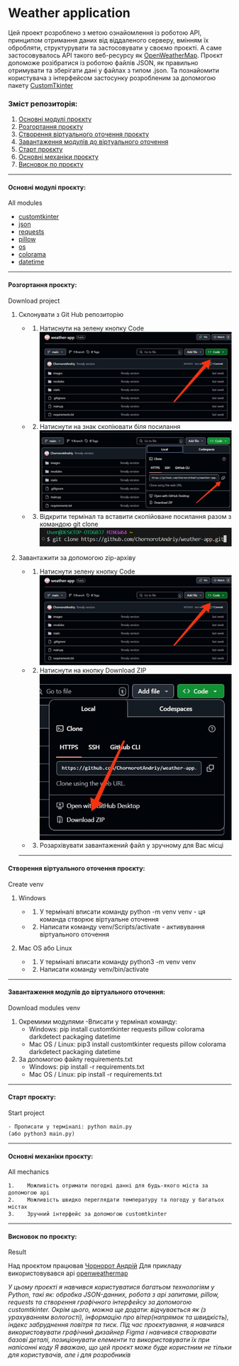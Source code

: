 # Weather application

Цей проект розроблено з метою ознайомлення із роботою API, принципом отримання даних від віддаленого серверу, вмінням їх обробляти, структурувати та застосовувати у своємо проєкті. А саме застосовувалось API такого веб-ресурсу як [OpenWeatherMap](https://openweathermap.org). Проєкт допоможе розібратися із роботою файлів JSON, як правильно отримувати та зберігати дані у файлах з типом .json. Та познайомити користувача з інтерфейсом застосунку розробленим за допомогою пакету [CustomTkinter](https://customtkinter.tomschimansky.com)

### Зміст репозиторія:

1. [Основні модулі проєкту](#all-modules)
2. [Розгортання проєкту](#download-project)
3. [Створення віртуального оточення проєкту](#create-venv)
4. [Завантаження модулів до віртуального оточення](#download-modules-venv)
5. [Старт проєкту](#start-project)
6. [Основні механіки проєкту](#all-mechanics)
7. [Висновок по проєкту](#result) 
___
<h4 id= 'all-modules'>Основні модулі проєкту:</h4>
All modules

- [customtkinter](https://customtkinter.tomschimansky.com/)
- [json](https://docs.python.org/3/library/json.html)
- [requests](https://requests.readthedocs.io/en/latest/)
- [pillow](https://pillow.readthedocs.io/en/stable/)
- [os](https://docs.python.org/3/library/os.html)
- [colorama](https://pypi.org/project/colorama/)
- [datetime](https://docs.python.org/3/library/datetime.html)
___
<h4 id= 'download-project'>Розгортання проєкту:</h4>
Download project

1. Склонувати з Git Hub репозиторію
    - 1. Натиснути на зелену кнопку Code ![tutorial1.jpg](static/icon/tutorial1.jpg)
    - 2. Натиснути на знак скопіювати біля посилання ![tutorial2.jpg](static/icon/tutorial2.jpg)
    - 3. Відкрити термінал та вставити скопійоване посилання разом з командою git clone ![tutorial3.jpg](static/icon/tutorial3.jpg)

2. Завантажити за допомогою zip-архіву
    - 1. Натиснути зелену кнопку Code ![tutorial1.jpg](static/icon/tutorial1.jpg)
    - 2. Натиснути на кнопку Download ZIP ![tutorial4.jpg](static/icon/tutorial4.jpg)
    - 3. Розархівувати завантажений файл у зручному для Вас місці
    ___
<h4 id= 'create-venv'>Створення віртуального оточення проєкту:</h4>
Сreate venv

1. Windows
    - 1. У терміналі вписати команду python -m venv venv - ця команда створює віртуальне оточення
    - 2. Написати команду venv/Scripts/activate - активування віртуального оточення

2. Mac OS або Linux
    - 1. У терміналі вписати команду python3 -m venv venv 
    - 2. Написати команду venv/bin/activate
___
<h4 id= 'download-modules-venv'>Завантаження модулів до віртуального оточення:</h4>
Download modules venv

1. Окремими модулями
    -Вписати у термінал команду:
    - Windows: pip install customtkinter requests pillow colorama darkdetect packaging datetime
    - Mac OS / Linux: pip3 install customtkinter requests pillow colorama darkdetect packaging datetime
2. За допомогою файлу requirements.txt
    - Windows: pip install -r requirements.txt
    - Mac OS / Linux: pip install -r requirements.txt
___
<h4 id= 'start-project'>Старт проєкту:</h4>
Start project

    - Прописати у терміналі: python main.py 
    (або python3 main.py)
___

<h4 id= 'all-mechanics'>Основні механіки проєкту:</h4>
All mechanics

    1.    Можливість отримати погодні данні для будь-якого міста за допомогою api
    2.    Можливість швидко переглядати температуру та погоду у багатьох містах
    3.    Зручний інтерфейс за допомогою customtkinter

___
<h4 id= 'result'>Висновок по проєкту:</h4>

Result

Над проєктом працював [Чорнорот Андрій](https://github.com/ChornorotAndriy)
Для прикладу використовувався api [openweathermap](https://openweathermap.org/)

  _У цьому проєкті я навчився користуватися багатьом технологіям у Python, такі як: обробка JSON-данних, робота з api запитами, pillow, requests та створення графічного інтерфейсу за допомогою customtkinter.
   Окрім цього, можна ще додати: відчувається як (з урахуванням вологості), інформацію про вітер(напрямок та швидкість), індекс забруднення повітря та тиск.
    Під час проєктування, я навчився використовувати графічний дизайнер Figma і навчився створювати базові деталі, позиціонувати елементи та використовувати їх при напісанні коду
    Я вважаю, що цей проєкт може буде користним не тільки для користувачів, але і для розробників_

